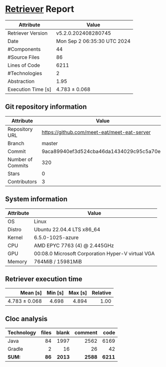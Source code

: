# [Retriever](https://github.com/PalladioSimulator/Palladio-ReverseEngineering-Retriever) Report
| Attribute          | Value |
| ------------------ | ----- |
| Retriever Version  | v5.2.0.202408280745 |
| Date               | Mon Sep  2 06:35:30 UTC 2024 |
| #Components        | 44 |
| #Source Files      | 86 |
| Lines of Code      | 6211 |
| #Technologies      | 2 |
| Abstraction        | 1.95 |
| Execution Time [s] | 4.783 ± 0.068  |

## Git repository information
|      Attribute    | Value |
| ----------------- | ----- |
| Repository URL    | https://github.com/meet-eat/meet-eat-server |
| Branch            | master |
| Commit            | 9aca89940ef3d524cba46da1434029c95c5a70e3 |
| Number of Commits | 320 |
| Stars             | 0 |
| Contributors      | 3 |


## System information
| Attribute | Value |
| --------- | ----- |
| OS | Linux  |
| Distro | Ubuntu 22.04.4 LTS x86_64  |
| Kernel | 6.5.0-1025-azure  |
| CPU | AMD EPYC 7763 (4) @ 2.445GHz  |
| GPU | 00:08.0 Microsoft Corporation Hyper-V virtual VGA  |
| Memory | 764MiB / 15981MiB  |

## Retriever execution time
| Mean [s] | Min [s] | Max [s] | Relative |
|---:|---:|---:|---:|
| 4.783 ± 0.068 | 4.698 | 4.894 | 1.00 |

## Cloc analysis

<!-- github.com/AlDanial/cloc v 1.90  T=0.17 s (525.9 files/s, 64516.9 lines/s) -->

|Technology|files|blank|comment|code|
|:-------|-------:|-------:|-------:|-------:|
|Java|84|1997|2562|6169|
|Gradle|2|16|26|42|
|**SUM:**|**86**|**2013**|**2588**|**6211**|
